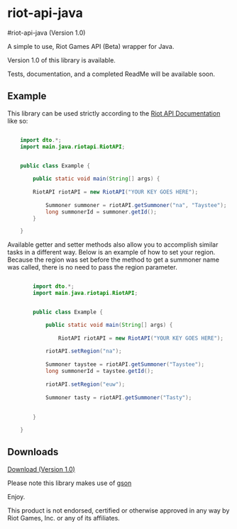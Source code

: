 riot-api-java
=============

#riot-api-java (Version 1.0)

A simple to use, Riot Games API (Beta) wrapper for Java.

Version 1.0 of this library is available.

Tests, documentation, and a completed ReadMe will be available soon.
## Example

This library can be used strictly according to the [Riot API Documentation](https://developer.riotgames.com/api/methods) like so:

```java

	import dto.*;
	import main.java.riotapi.RiotAPI;
	

	public class Example {

		public static void main(String[] args) {
			
		RiotAPI riotAPI = new RiotAPI("YOUR KEY GOES HERE");
		
			Summoner summoner = riotAPI.getSummoner("na", "Taystee");
			long summonerId = summoner.getId();
		}

	}

```

Available getter and setter methods also allow you to accomplish similar tasks in a different way.
Below is an example of how to set your region. Because the region was set before the method to get a
summoner name was called, there is no need to pass the region parameter.

```java

        import dto.*;
        import main.java.riotapi.RiotAPI;


        public class Example {

        	public static void main(String[] args) {
		
	        	RiotAPI riotAPI = new RiotAPI("YOUR KEY GOES HERE");
			
			riotAPI.setRegion("na");
		
			Summoner taystee = riotAPI.getSummoner("Taystee");
			long summonerId = taystee.getId();
			
			riotAPI.setRegion("euw");
			
			Summoner tasty = riotAPI.getSummoner("Tasty");
			
		
		}

	}

```

## Downloads
[Download (Version 1.0)](https://www.dropbox.com/s/te7kxqqrhzsp60e/riot-api-java.jar)

Please note this library makes use of [gson](http://code.google.com/p/google-gson/)

Enjoy.

This product is not endorsed, certified or otherwise approved in any way by Riot Games, Inc. or any of its affiliates.
